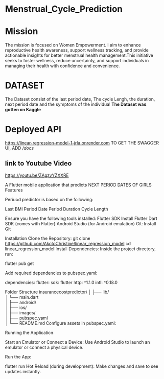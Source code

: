 # Menstrual_Cycle_Prediction

# Mission 
The mission is focused on Women Empowerment. I aim to enhance reproductive health awareness, support wellness tracking, and provide actionable insights for better menstrual health management.This initiative seeks to foster wellness, reduce uncertainty, and support individuals in managing their health with confidence and convenience.
# DATASET 
The Dataset consist of the last period date, The cycle Lengh, the duration, next period date  and the symptoms of the individual 
**The Dataset was gotten on Kaggle**
# Deployed API 
https://linear-regression-model-1-jrla.onrender.com
TO GET THE SWAGGER UI, ADD */docs*
## link to Youtube Video
https://youtu.be/ZAgzvYZXXRE

A Flutter mobile application that predicts NEXT PERIOD DATES OF GIRLS  Features

Periuod predictor is based on the following:

Last BMI Period Date
Period Duration 
Cycle Length

Ensure you have the following tools installed:
Flutter SDK
Install Flutter
Dart SDK (comes with Flutter)
Android Studio (for Android emulation)
Git: Install Git

Installation
Clone the Repository:
git clone https://github.com/AkotoChristine/linear_regression_model
cd linear_regression_model
Install Dependencies: Inside the project directory, run:

flutter pub get

Add required dependencies to pubspec.yaml:

dependencies:
  flutter:
    sdk: flutter
  http: ^1.1.0
  intl: ^0.18.0


Folder Structure
 insurancecostpredictor/
│
├── lib/                    
│   └── main.dart          
│
├── android/               
│
├── ios/                   
│
├── images/                
│
├── pubspec.yaml          
│
└── README.md
Configure assets in pubspec.yaml:


Running the Application

Start an Emulator or Connect a Device: Use Android Studio to launch an emulator or connect a physical device.

Run the App:

flutter run
Hot Reload (during development): Make changes and save to see updates instantly.


